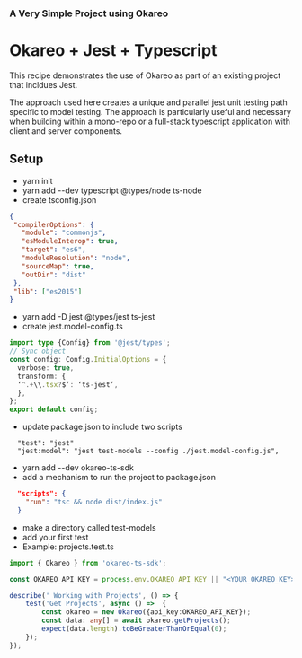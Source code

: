 ### A Very Simple Project using Okareo

# Okareo + Jest + Typescript
This recipe demonstrates the use of Okareo as part of an existing project that incldues Jest.

The approach used here creates a unique and parallel jest unit testing path specific to model testing.  The approach is particularly useful and necessary when building within a mono-repo or a full-stack typescript application with client and server components.

<h2>Setup</h2>

- yarn init
- yarn add --dev typescript @types/node ts-node
- create tsconfig.json
 ``` json
 {
  "compilerOptions": {
    "module": "commonjs",
    "esModuleInterop": true,
    "target": "es6",
    "moduleResolution": "node",
    "sourceMap": true,
    "outDir": "dist"
  },
  "lib": ["es2015"]
}
```
- yarn add -D jest @types/jest ts-jest
- create jest.model-config.ts
``` Typescript
import type {Config} from '@jest/types';
// Sync object
const config: Config.InitialOptions = {
  verbose: true,
  transform: {
  ‘^.+\\.tsx?$’: ‘ts-jest’,
  },
};
export default config;
```
- update package.json to include two scripts
```
  "test": "jest"
  "jest:model": "jest test-models --config ./jest.model-config.js",
```
- yarn add --dev okareo-ts-sdk
- add a mechanism to run the project to package.json
``` json
  "scripts": {
    "run": "tsc && node dist/index.js"
  }
  ```
- make a directory called test-models
- add your first test
- Example: projects.test.ts
``` Typescript
import { Okareo } from 'okareo-ts-sdk';

const OKAREO_API_KEY = process.env.OKAREO_API_KEY || "<YOUR_OKAREO_KEY>";

describe(' Working with Projects', () => {
    test('Get Projects', async () =>  {
        const okareo = new Okareo({api_key:OKAREO_API_KEY});
        const data: any[] = await okareo.getProjects();
        expect(data.length).toBeGreaterThanOrEqual(0);
    });
});
```